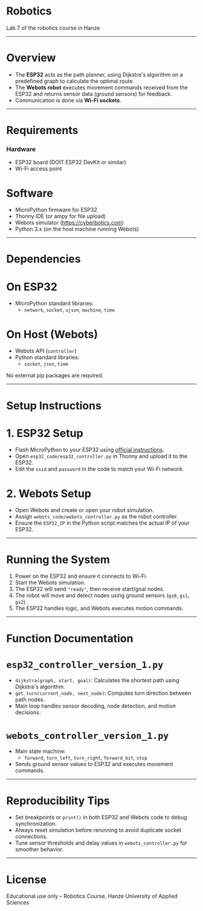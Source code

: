 # Robotics
Lab 7 of the robotics course in Hanze

---

# Overview

- The **ESP32** acts as the path planner, using Dijkstra's algorithm on a predefined graph to calculate the optimal route.
- The **Webots robot** executes movement commands received from the ESP32 and returns sensor data (ground sensors) for feedback.
- Communication is done via **Wi-Fi sockets**.

---

# Requirements

### Hardware
- ESP32 board (DOIT ESP32 DevKit or similar)
- Wi-Fi access point

# Software
- MicroPython firmware for ESP32
- Thonny IDE (or ampy for file upload)
- Webots simulator (https://cyberbotics.com)
- Python 3.x (on the host machine running Webots)

---

# Dependencies

# On ESP32
- MicroPython standard libraries:
  - `network`, `socket`, `ujson`, `machine`, `time`

# On Host (Webots)
- Webots API (`controller`)
- Python standard libraries:
  - `socket`, `json`, `time`

No external pip packages are required.

---

# Setup Instructions

# 1. ESP32 Setup
- Flash MicroPython to your ESP32 using [official instructions](https://micropython.org/download/esp32/).
- Open `esp32_code/esp32_controller.py` in Thonny and upload it to the ESP32.
- Edit the `ssid` and `password` in the code to match your Wi-Fi network.

# 2. Webots Setup
- Open Webots and create or open your robot simulation.
- Assign `webots_code/webots_controller.py` as the robot controller.
- Ensure the `ESP32_IP` in the Python script matches the actual IP of your ESP32.

---

# Running the System

1. Power on the ESP32 and ensure it connects to Wi-Fi.
2. Start the Webots simulation.
3. The ESP32 will send `"ready"`, then receive start/goal nodes.
4. The robot will move and detect nodes using ground sensors (`gs0`, `gs1`, `gs2`).
5. The ESP32 handles logic, and Webots executes motion commands.

---

# Function Documentation

# `esp32_controller_version_1.py`
- `dijkstra(graph, start, goal)`: Calculates the shortest path using Dijkstra's algorithm.
- `get_turn(current_node, next_node)`: Computes turn direction between path nodes.
- Main loop handles sensor decoding, node detection, and motion decisions.

# `webots_controller_version_1.py`
- Main state machine:
  - `forward`, `turn_left`, `turn_right`, `forward_bit`, `stop`
- Sends ground sensor values to ESP32 and executes movement commands.

---

# Reproducibility Tips

- Set breakpoints or `print()` in both ESP32 and Webots code to debug synchronization.
- Always reset simulation before rerunning to avoid duplicate socket connections.
- Tune sensor thresholds and delay values in `webots_controller.py` for smoother behavior.

---

# License

Educational use only – Robotics Course, Hanze University of Applied Sciences
